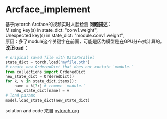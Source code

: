 # Arcface_implement
基于pytorch Arcface的视频实时人脸检测
**问题描述：**  
Missing key(s) in state_dict: "conv1.weight",  
Unexpected key(s) in state_dict: "module.conv1.weight",  
原因：多了module这个关键字在前面，可能是因为模型是在GPU分布式计算的。  
**改正load：**  

```python
# original saved file with DataParallel
state_dict = torch.load('myfile.pth')
# create new OrderedDict that does not contain `module.`
from collections import OrderedDict
new_state_dict = OrderedDict()
for k, v in state_dict.items():
    name = k[7:] # remove `module.`
    new_state_dict[name] = v
# load params
model.load_state_dict(new_state_dict)
```
solution and code 来自 [pytorch.org](https://discuss.pytorch.org/t/missing-keys-unexpected-keys-in-state-dict-when-loading-self-trained-model/22379/2)
